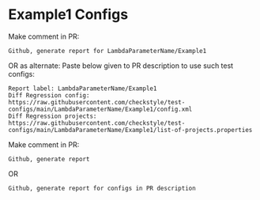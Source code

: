 # Example1 Configs
Make comment in PR:
```
Github, generate report for LambdaParameterName/Example1
```
OR as alternate:
Paste below given to PR description to use such test configs:
```
Report label: LambdaParameterName/Example1
Diff Regression config: https://raw.githubusercontent.com/checkstyle/test-configs/main/LambdaParameterName/Example1/config.xml
Diff Regression projects: https://raw.githubusercontent.com/checkstyle/test-configs/main/LambdaParameterName/Example1/list-of-projects.properties
```
Make comment in PR:
```
Github, generate report
```
OR
```
Github, generate report for configs in PR description
```
